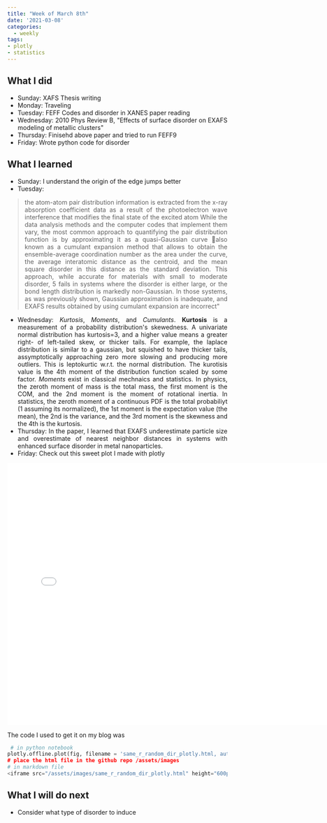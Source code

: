 ```yaml
---
title: "Week of March 8th"
date: '2021-03-08'
categories:
  - weekly
tags:
- plotly
- statistics
---
```


<div style="text-align: justify">

## What I did
- Sunday: XAFS Thesis writing
- Monday: Traveling
- Tuesday: FEFF Codes and disorder in XANES paper reading
- Wednesday: 2010 Phys Review B, "Effects of surface disorder on EXAFS modeling of metallic clusters"
- Thursday: Finisehd above paper and tried to run FEFF9
- Friday: Wrote python code for disorder

## What I learned
- Sunday: I understand the origin of the edge jumps better
- Tuesday: 
> the atom-atom pair distribution information is extracted from the x-ray absorption coefficient data as a result of the photoelectron wave interference that modifies the final state of the excited atom While the data analysis methods and the computer codes that implement them vary, the most common approach to quantifying the pair distribution function is by approximating it as a quasi-Gaussian curve also known as a cumulant expansion method that allows to obtain the ensemble-average coordination number as the area under the curve, the average interatomic distance as the centroid, and the mean square disorder in this distance as the standard deviation. This approach, while accurate for materials with small to moderate disorder, 5 fails in systems where the disorder is either large, or the bond length distribution is markedly non-Gaussian. In those systems, as was previously shown, Gaussian approximation is inadequate, and EXAFS results obtained by using cumulant expansion are incorrect"
- Wednesday: *Kurtosis*, *Moments*, and *Cumulants*. **Kurtosis** is a measurement of a probability distribution's skewedness. A univariate normal distribution has kurtosis=3, and a higher value means a greater right- of left-tailed skew, or thicker tails. For example, the laplace distribution is similar to a gaussian, but squished to have thicker tails, assymptotically approaching zero more slowing and producing more outliers. This is leptokurtic w.r.t. the normal distribution. The kurotisis value is the 4th moment of the distribution function scaled by some factor. *Moments* exist in classical mechnaics and statistics. In physics, the zeroth moment of mass is the total mass, the first moment is the COM, and the 2nd moment is the moment of rotational inertia. In statistics, the zeroth moment of a continuous PDF is the total probabiliyt (1 assuming its normalized), the 1st moment is the expectation value (the mean), the 2nd is the variance, and the 3rd moment is the skewness and the 4th is the kurtosis. 
- Thursday: In the paper, I learned that EXAFS underestimate particle size and overestimate of nearest neighbor distances in systems with enhanced surface disorder in metal nanoparticles.
- Friday: Check out this sweet plot I made with plotly

<iframe src="/assets/images/same_r_random_dir_plotly.html" height="600px" width="150%" style="border:none;"></iframe>

The code I used to get it on my blog was
```python
 # in python notebook
plotly.offline.plot(fig, filename = 'same_r_random_dir_plotly.html, auto_open=False)
# place the html file in the github repo /assets/images
# in markdown file
<iframe src="/assets/images/same_r_random_dir_plotly.html" height="600px" width="150%" style="border:none;"></iframe> 
```

## What I will do next

- Consider what type of disorder to induce